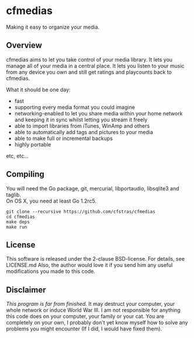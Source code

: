cfmedias
========
Making it easy to organize your media.

Overview
--------
cfmedias aims to let you take control of your media library.
It lets you manage all of your media in a central place.
It lets you listen to your music from any device you own and still get ratings and playcounts back to cfmedias.

What it should be one day:

- fast
- supporting every media format you could imagine
- networking-enabled to let you share media within your home network
  and keeping it in sync whilst letting you stream it freely
- able to import libraries from iTunes, WinAmp and others
- able to automatically add tags and pictures to your media
- able to make full or incremental backups
- highly portable

etc, etc...

Compiling
---------

You will need the Go package, git, mercurial, libportaudio, libsqlite3 and taglib.  
On OS X, you need at least Go 1.2rc5.

    git clone --recursive https://github.com/cfstras/cfmedias
    cd cfmedias
    make deps
    make run


License
-------
This software is released under the 2-clause BSD-license. For details, see LICENSE.md
Also, the author would love it if you send him any useful modifications you made to this code.


Disclaimer
----------
*This program is far from finished.*
It may destruct your computer, your whole network or induce World War III.
I am not responsible for anything this code does on your computer, your family or your cat.
You are completely on your own, I probably don't yet know myself how to solve any problems you might encounter (If I did, I would have fixed them).
